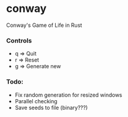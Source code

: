 # conway
Conway's Game of Life in Rust


### Controls
* q => Quit
* r => Reset
* g => Generate new


### Todo:
* Fix random generation for resized windows
* Parallel checking
* Save seeds to file (binary???)

